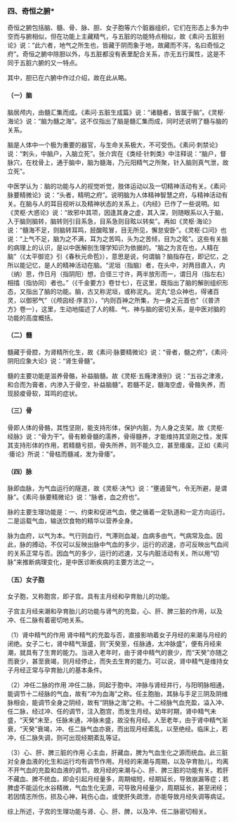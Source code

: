 ### 四、奇恒之腑*

奇恒之腑包括脑、髓、骨、脉、胆、女子胞等六个脏器组织，它们在形态上多为中空而与腑相似，但在功能上主藏精气，与五脏的功能特点相似，故《素问·五脏别论》说：“此六者，地气之所生也，皆藏于阴而象于地，故藏而不泻，名曰奇恒之府”。奇恒之腑中除胆以外，与五脏都没有表里配合关系，亦无五行属性，这是不同于五脏六腑的又一特点。

其中，胆已在六腑中作过介绍，故在此从略。

#### （一）脑

脑居颅内，由髓汇集而成。《素问·五脏生成篇》说：“诸髓者，皆属于脑”。《灵枢·海论》说：“脑为髓之海”。这不仅指出了脑是髓汇集而成，同时还说明了髓与脑的关系。

脑是人体中一个极为重要的器官，与生命关系极大，不可受伤。《素问·刺禁论》说：“刺头，中脑户，入脑立死”。张介宾在《类经·针刺类》中注释说：“脑户，督脉穴，在枕骨上，通于脑中，脑为髓海，乃元阳精气之所聚，针入脑则真气泄，故立死”。

中医学认为：脑的功能与人的视觉听觉，肢体运动以及一切精神活动有关。《素问·脉要精微论》说：“头者，精明之府”。说明脑为人体精神智慧之府，与精神活动有关。在脑与人的耳目视听以及精神状态的关系上，《内经》已作了一些说明。如《灵枢·大惑论》说：“故邪中其项，因逢其身之虚，其入深，则随眼系以入于脑，入于脑则脑转，脑转则引目系急，目系急则目眩以转矣”。再如《灵枢·海论》说：“髓海不足，则脑转耳鸣，胫酸眩冒，目无所见，懈怠安卧”。《灵枢·口问》也说：“上气不足，脑为之不满，耳为之苦鸣，头为之苦倾，目为之眩”。这些有关脑的病理上的认识，是以中医解剖生理学知识为依据的。“脑之为言在也，人精在脑”（《太平御览》引《春秋元命苞》），意思是说，何谓脑？脑指存在，即记忆，之所以能记忆，是人的精神活动在脑。“泥垣（指脑）者，在头中，对两目直入，内（纳）思，作日月（指阴阳）想，合径三寸许，两半放形而一，谓日月（指左右）相㩉（指协同）者也。”（《千金要方》卷廿七），在这里，既指出了脑的解剖组织形态，又指出了脑的功能。脑，古又称泥垣，或称泥丸。泥丸“总众神也，得诸百灵，以御邪气”（《颅囟经·序言》），“内则百神之所集，为一身之元首也”（《普济方》卷一），这里，生动地描述了人的精、气、神与脑的密切关系，是中医对脑的功能的高度概括。

#### （二）髓

髓藏于骨腔，为肾精所化生，故《素问·脉要精微论》说：“骨者，髓之府”，《素问·阴阳应象大论》说：“肾生骨髓”。

髓的主要功能是滋养骨骼，补益脑髓。故《灵枢·五癃津液别》说：“五谷之津液，和合而为膏者，内渗入于骨空，补益脑髓”。若髓不足，髓海空虚，骨骼失养，而现胫痠骨软，耳鸣的症状。

#### （三）骨

骨即人体的骨骼，其性坚刚，能支持形体，保护内脏，为人身之支架。故《灵枢·经脉》说：“骨为干”。骨有赖骨髓的濡养，骨得髓养，才能维持其坚刚之性，发挥其支持形体的作用，若精髓亏损，骨失所养，则不能久立，甚至痿废。正如《素问·痿论》所说：“骨枯而髓减，发为骨痿”。

#### （四）脉

脉即血脉，为气血运行的隧道，故《灵枢·决气》说：“壅遏营气，令无所避，是谓脉”。《素问·脉要精微论》说：“脉者，血之府也”。

脉的主要生理功能是：一、约束和促进气血，使之循着一定轨道和一定方向运行。二是运载气血，输送饮食物的精华以营养全身。

脉为血府，以气为本。气行则血行，气滞则血凝，血病多由气，气病常及血。因此，脉的搏动，不仅可以反映出脉中气血的多少，运行的迟速，亦可反映出气血间的关系正常与否。因血气的多少，运行的迟速，又与内脏活动有关。所以用“切脉”来推断病理变化，是中医诊断疾病的主要方法之一。

#### （五）女子胞

女子胞，又称胞宫，即子宫。具有主月经和孕育胎儿的功能。

子宫主月经来潮和孕育胎儿的功能与肾气的充盈，心、肝、脾三脏的作用，以及冲、任二脉有着密切地关系。

（1）肾中精气的作用  肾中精气的充盈与否，直接影响着女子月经的来潮与月经的闭绝。女子二七，肾中精气渐盛，则“天癸至，任脉通，太冲脉盛”，便有月经来潮，就具有了生育的能力。当进入老年时，由于肾中精气的衰少，而“天癸”亦随之而衰少，甚至衰竭，则月经停止，而失去生育的能力。可以说，肾中精气是维持女子月经正常与孕育胎儿的基本条件。

（2）冲任二脉的作用  冲任二脉，同起于胞中。冲脉与肾经并行，与阳明脉相通，能调节十二经脉的气血，故有“冲为血海”之称。任主胞胎，其脉与手足三阴及阴维脉相会，能调节全身之阴经，故有“阴脉之海”之称。十二经脉气血充盈，溢入冲、任二脉，经过冲、任的调节，注入胞宫，而发生月经。幼年时期，肾中精气未盛，“天癸”未至，任脉未通，冲脉未盛，故没有月经。人至老年，由于肾中精气渐衰，“天癸”衰竭，冲、任二脉气血亦衰，而出现月经紊乱，以至绝经。临床上，若冲，任二脉失调，则可出现经期紊乱等证。

（3）心、肝、脾三脏的作用  心主血，肝藏血，脾为气血生化之源而统血。此三脏对全身血液的化生和运行均有调节作用。月经的来潮与周期，以及孕育胎儿，均离不开气血的充盈和血液的调节。故月经的来潮与心、肝、脾三脏的功能有关。若肝不藏血、脾不统血，即会引起月经量多，周期缩短，经期延长，导致崩漏等症；若脾虚不能运化水谷精微，气血生化无源，可导致月经量少，周期延长，甚至闭经；若因情志所伤，损及心神，耗伤心血，或使肝失疏泄，亦能导致月经失调等病证。

综上所述，子宫的生理功能与肾、心、肝、脾，以及冲、任二脉密切相关。
